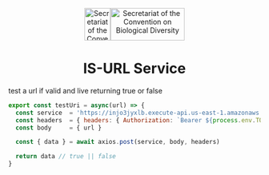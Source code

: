 
  <p align="center"><img width="52px" height="65px" src="https://www.cbd.int/styles/ui/templates/cbd2011/images/logo-cbd-leaf-line.gif" alt="Secretariat of the Convention on Biological Diversity"><img width="148x" height="65px" src="https://www.cbd.int/styles/ui/templates/cbd2011/images/logo-cbd-text-en.gif" alt="Secretariat of the Convention on Biological Diversity"></p>
<h1 align="center">IS-URL Service</h1>
<p> test a url if valid and live returning true or false</p>

```js
export const testUri = async(url) => {
  const service  = 'https://injo3jyxlb.execute-api.us-east-1.amazonaws.com/stg/test'
  const headers  = { headers: { Authorization: `Bearer ${process.env.TOKEN}` } }
  const body     = { url }

  const { data } = await axios.post(service, body, headers)

  return data // true || false
}
```